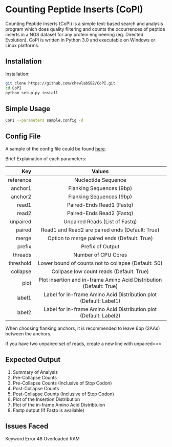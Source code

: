 # Counting Peptide Inserts (CoPI)

Counting Peptide Inserts (CoPI) is a simple text-based search and analysis program which does quality filtering and counts the occurrences of peptide inserts in a NGS dataset for any protein engineering (eg. Directed Evolution). CoPI is written in Python 3.0 and executable on Windows or Linux platforms.

Installation 
------------

Installation:
```bash 
git clone https://github.com/chewlabSB2/CoPI.git
cd CoPI 
python setup.py install
```

Simple Usage
------------

```bash
CoPI --parameters sample.config -d
```

Config File
-----------

A sample of the config file could be found [here](https://github.com/chewlabSB2/CoPI/blob/main/sample.config).

Brief Explaination of each parameters:

| Key        | Values          |
|-----------:|:---------------:|
| reference | Nucleotide Sequence |
| anchor1 | Flanking Sequences (9bp) |
| anchor2 | Flanking Sequences (9bp) |
| read1 | Paired-Ends Read1 (Fastq) |
| read2 | Paired-Ends Read2 (Fastq) |
| unpaired | Unpaired Reads (List of Fastq) |
| paired | Read1 and Read2 are paired ends (Default: True) |
| merge | Option to merge paired ends (Default: True) |
| prefix | Prefix of Output |
| threads | Number of CPU Cores |
| threshold | Lower bound of counts not to collapse (Default: 50) |
| collapse | Collpase low count reads (Default: True) |
| plot | Plot insertion and in-frame Amino Acid Distribution (Default: True) |
| label1 | Label for in-frame Amino Acid Distribution plot (Default: Label1) |
| label2 | Label for in-frame Amino Acid Distribution plot (Default: Label2) |

When choosing flanking anchors, it is recommended to leave 6bp (2AAs) between the anchors. 

If you have two unpaired set of reads, create a new line with unpaired=<>

Expected Output
---------------
1. Summary of Analysis
2. Pre-Collapse Counts
3. Pre-Collapse Counts (Inclusive of Stop Codon)
4. Post-Collapse Counts 
5. Post-Collapse Counts (Inclusive of Stop Codon)
6. Plot of the Insertion Distribution
7. Plot of the in-frame Amino Acid Distribtuion
8. Fastp output (If Fastp is available)

Issues Faced
------------
Keyword Error 48
Overloaded RAM
